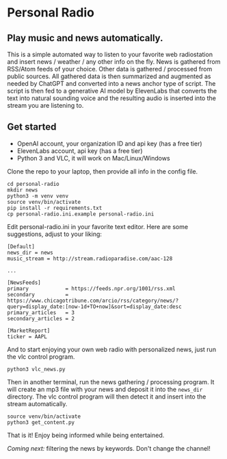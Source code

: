 # Personal Radio 
## Play music and news automatically.

This is a simple automated way to listen to your favorite web radiostation and insert news / weather / any other info on the fly.
News is gathered from RSS/Atom feeds of your choice. Other data is gathered / processed from public sources.
All gathered data is then summarized and augmented as needed by ChatGPT and converted into a news anchor type of script.
The script is then fed to a generative AI model by ElevenLabs that converts the text into natural sounding voice and the resulting audio is inserted into the stream you are listening to.

## Get started
* OpenAI account, your organization ID and api key (has a free tier)
* ElevenLabs account, api key (has a free tier)
* Python 3 and VLC, it will work on Mac/Linux/Windows

Clone the repo to your laptop, then provide all info in the config file. 
```
cd personal-radio
mkdir news
python3 -m venv venv
source venv/bin/activate
pip install -r requirements.txt
cp personal-radio.ini.example personal-radio.ini
```
Edit personal-radio.ini in your favorite text editor. Here are some suggestions, adjust to your liking:

```
[Default]
news_dir = news
music_stream = http://stream.radioparadise.com/aac-128 

...

[NewsFeeds]
primary            = https://feeds.npr.org/1001/rss.xml
secondary          = https://www.chicagotribune.com/arcio/rss/category/news/?query=display_date:[now-1d+TO+now]&sort=display_date:desc
primary_articles   = 3
secondary_articles = 2

[MarketReport]
ticker = AAPL
```
And to start enjoying your own web radio with personalized news, just run the vlc control program.
```
python3 vlc_news.py
```
Then in another terminal, run the news gathering / processing program. It will create an mp3 file with your news and deposit it into the `news_dir` directory. The vlc control program will then detect it and insert into the stream automatically.
```
source venv/bin/activate
python3 get_content.py
```

That is it! Enjoy being informed while being entertained.

_Coming next:_ filtering the news by keywords. Don't change the channel!
